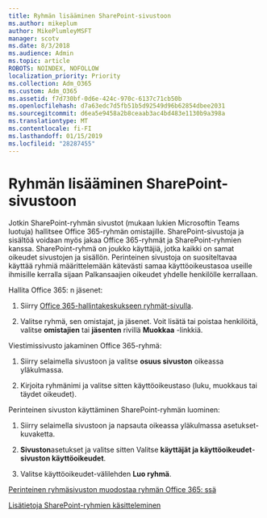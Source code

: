 ```yaml
---
title: Ryhmän lisääminen SharePoint-sivustoon
ms.author: mikeplum
author: MikePlumleyMSFT
manager: scotv
ms.date: 8/3/2018
ms.audience: Admin
ms.topic: article
ROBOTS: NOINDEX, NOFOLLOW
localization_priority: Priority
ms.collection: Adm_O365
ms.custom: Adm_O365
ms.assetid: f7d730bf-0d6e-424c-970c-6137c71cb50b
ms.openlocfilehash: d7a63edc7d5fb51b5d92549d96b62854dbee2031
ms.sourcegitcommit: d6ea5e9458a2b8ceaab3ac4bd483e1130b9a398a
ms.translationtype: MT
ms.contentlocale: fi-FI
ms.lasthandoff: 01/15/2019
ms.locfileid: "28287455"
---
```

# <a name="add-a-group-to-a-sharepoint-site"></a>Ryhmän lisääminen SharePoint-sivustoon

Jotkin SharePoint-ryhmän sivustot (mukaan lukien Microsoftin Teams luotuja) hallitsee Office 365-ryhmän omistajille. SharePoint-sivustoja ja sisältöä voidaan myös jakaa Office 365-ryhmät ja SharePoint-ryhmien kanssa. SharePoint-ryhmä on joukko käyttäjiä, jotka kaikki on samat oikeudet sivustojen ja sisällön. Perinteinen sivustoja on suositeltavaa käyttää ryhmiä määrittelemään kätevästi samaa käyttöoikeustasoa useille ihmisille kerralla sijaan Palkansaajien oikeudet yhdelle henkilölle kerrallaan.
  
Hallita Office 365: n jäsenet:
  
1. Siirry [Office 365-hallintakeskukseen ryhmät-sivulla](https://portal.office.com/adminportal/home#/groups).
    
2. Valitse ryhmä, sen omistajat, ja jäsenet. Voit lisätä tai poistaa henkilöitä, valitse **omistajien** tai **jäsenten** rivillä **Muokkaa** -linkkiä. 
    
Viestimissivusto jakaminen Office 365-ryhmä:
  
1. Siirry selaimella sivustoon ja valitse **osuus sivuston** oikeassa yläkulmassa. 
    
2. Kirjoita ryhmänimi ja valitse sitten käyttöoikeustaso (luku, muokkaus tai täydet oikeudet).
    
Perinteinen sivuston käyttäminen SharePoint-ryhmän luominen:
  
1. Siirry selaimella sivustoon ja napsauta oikeassa yläkulmassa asetukset-kuvaketta.
    
2. **Sivuston**asetukset ja valitse sitten Valitse **käyttäjät ja käyttöoikeudet**- **sivuston käyttöoikeudet**.
    
3. Valitse käyttöoikeudet-välilehden **Luo ryhmä**.
    
[Perinteinen ryhmäsivuston muodostaa ryhmän Office 365: ssä](https://go.microsoft.com/fwlink/?linkid=2008654)
  
[Lisätietoja SharePoint-ryhmien käsitteleminen](https://go.microsoft.com/fwlink/?linkid=874658)
  

